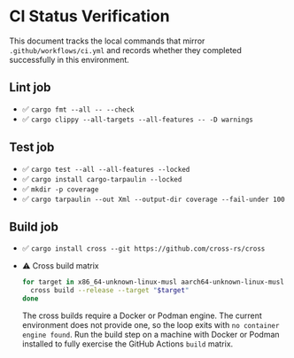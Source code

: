 # CI Status Verification

This document tracks the local commands that mirror `.github/workflows/ci.yml` and records
whether they completed successfully in this environment.

## Lint job
- ✅ `cargo fmt --all -- --check`
- ✅ `cargo clippy --all-targets --all-features -- -D warnings`

## Test job
- ✅ `cargo test --all --all-features --locked`
- ✅ `cargo install cargo-tarpaulin --locked`
- ✅ `mkdir -p coverage`
- ✅ `cargo tarpaulin --out Xml --output-dir coverage --fail-under 100`

## Build job
- ✅ `cargo install cross --git https://github.com/cross-rs/cross`
- ⚠️ Cross build matrix

  ```bash
  for target in x86_64-unknown-linux-musl aarch64-unknown-linux-musl armv7-unknown-linux-gnueabihf; do
    cross build --release --target "$target"
  done
  ```

  The cross builds require a Docker or Podman engine. The current environment does not
  provide one, so the loop exits with `no container engine found`. Run the build step on a
  machine with Docker or Podman installed to fully exercise the GitHub Actions `build`
  matrix.
